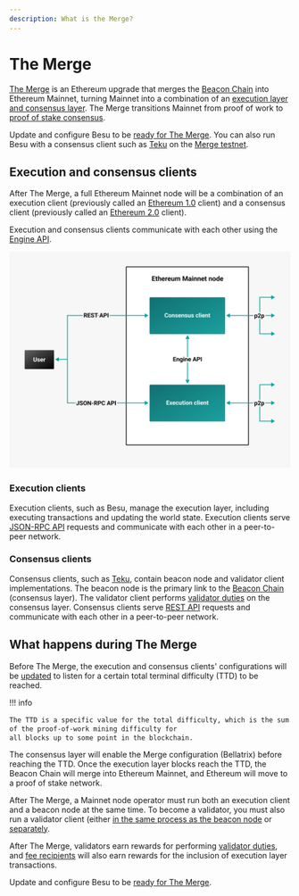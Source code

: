 ```yaml
---
description: What is the Merge?
---
```


# The Merge

[The Merge](https://ethereum.org/en/upgrades/merge/) is an Ethereum upgrade that merges the [Beacon Chain] into
Ethereum Mainnet, turning Mainnet into a combination of an
[execution layer and consensus layer](#execution-and-consensus-clients).
The Merge transitions Mainnet from proof of work to
[proof of stake consensus](proof-of-stake.md).

Update and configure Besu to be [ready for The Merge](../how-to/prepare-for-the-merge.md).
You can also run Besu with a consensus client such as [Teku] on the [Merge testnet](../tutorials/merge-testnet.md).

## Execution and consensus clients

After The Merge, a full Ethereum Mainnet node will be a combination of an execution client (previously called an
[Ethereum 1.0](https://blog.ethereum.org/2022/01/24/the-great-eth2-renaming/) client) and a consensus client (previously
called an [Ethereum 2.0](https://blog.ethereum.org/2022/01/24/the-great-eth2-renaming/) client).

Execution and consensus clients communicate with each other using the
[Engine API](../how-to/use-engine-api.md).

![Ethereum Merge node](../../assets/images/Execution-Consensus-Clients.png)

### Execution clients

Execution clients, such as Besu, manage the execution layer, including executing transactions and updating the world state.
Execution clients serve [JSON-RPC API](../reference/engine-api/index.md) requests and communicate with each other in a
peer-to-peer network.

### Consensus clients

Consensus clients, such as [Teku], contain beacon node and validator client implementations.
The beacon node is the primary link to the [Beacon Chain] (consensus layer).
The validator client performs [validator duties](proof-of-stake.md) on
the consensus layer.
Consensus clients serve [REST API](https://docs.teku.consensys.net/en/stable/Reference/Rest_API/Rest/) requests and
communicate with each other in a peer-to-peer network.

## What happens during The Merge

Before The Merge, the execution and consensus clients' configurations will be
[updated](../how-to/prepare-for-the-merge.md#update-besu) to listen for a certain total terminal difficulty (TTD)
to be reached.

!!! info

    The TTD is a specific value for the total difficulty, which is the sum of the proof-of-work mining difficulty for
    all blocks up to some point in the blockchain.

The consensus layer will enable the Merge configuration (Bellatrix) before reaching the TTD.
Once the execution layer blocks reach the TTD, the Beacon Chain will merge into Ethereum Mainnet, and Ethereum will move
to a proof of stake network.

After The Merge, a Mainnet node operator must run both an execution client and a beacon node at the same time.
To become a validator, you must also run a validator client (either
[in the same process as the beacon node](https://docs.teku.consensys.net/en/stable/HowTo/Get-Started/Run-Teku/#start-the-clients-in-a-single-process)
or [separately](https://docs.teku.consensys.net/en/stable/HowTo/Get-Started/Run-Teku/#run-the-clients-separately).

After The Merge, validators earn rewards for performing
[validator duties](proof-of-stake.md), and
[fee recipients](https://docs.teku.consensys.net/en/latest/HowTo/Prepare-for-The-Merge/#configure-the-fee-recipient)
will also earn rewards for the inclusion of execution layer transactions.

Update and configure Besu to be [ready for The Merge](../how-to/prepare-for-the-merge.md).

<!-- links -->
[Beacon Chain]: https://ethereum.org/en/upgrades/beacon-chain/
[Teku]: https://docs.teku.consensys.net/en/stable/
